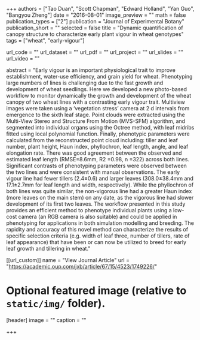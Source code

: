 +++
authors = ["Tao Duan", "Scott Chapman", "Edward Holland", "Yan Guo", "Bangyou Zheng"]
date = "2016-08-01"
image_preview = ""
math = false
publication_types = ["2"]
publication = "Journal of Experimental Botany"
publication_short = ""
selected = false
title = "Dynamic quantification of canopy structure to characterize early plant vigour in wheat genotypes"
tags = ["wheat", "early-vigour"]

url_code = ""
url_dataset = ""
url_pdf = ""
url_project = ""
url_slides = ""
url_video = ""

abstract = "Early vigour is an important physiological trait to improve establishment, water-use efficiency, and grain yield for wheat. Phenotyping large numbers of lines is challenging due to the fast growth and development of wheat seedlings. Here we developed a new photo-based workflow to monitor dynamically the growth and development of the wheat canopy of two wheat lines with a contrasting early vigour trait. Multiview images were taken using a ‘vegetation stress’ camera at 2 d intervals from emergence to the sixth leaf stage. Point clouds were extracted using the Multi-View Stereo and Structure From Motion (MVS-SFM) algorithm, and segmented into individual organs using the Octree method, with leaf midribs fitted using local polynomial function. Finally, phenotypic parameters were calculated from the reconstructed point cloud including: tiller and leaf number, plant height, Haun index, phyllochron, leaf length, angle, and leaf elongation rate. There was good agreement between the observed and estimated leaf length (RMSE=8.6mm, R2 =0.98, n =322) across both lines. Significant contrasts of phenotyping parameters were observed between the two lines and were consistent with manual observations. The early vigour line had fewer tillers (2.4±0.6) and larger leaves (308.0±38.4mm and 17.1±2.7mm for leaf length and width, respectively). While the phyllochron of both lines was quite similar, the non-vigorous line had a greater Haun index (more leaves on the main stem) on any date, as the vigorous line had slower development of its first two leaves. The workflow presented in this study provides an efficient method to phenotype individual plants using a low-cost camera (an RGB camera is also suitable) and could be applied in phenotyping for applications in both simulation modelling and breeding. The rapidity and accuracy of this novel method can characterize the results of specific selection criteria (e.g. width of leaf three, number of tillers, rate of leaf appearance) that have been or can now be utilized to breed for early leaf growth and tillering in wheat."



[[url_custom]]
name = "View Journal Article"
url = "https://academic.oup.com/jxb/article/67/15/4523/1749226/"

# Optional featured image (relative to `static/img/` folder).
[header]
image = ""
caption = ""

+++
